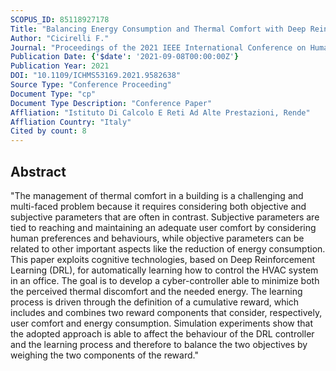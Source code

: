 ```yaml
---
SCOPUS_ID: 85118927178
Title: "Balancing Energy Consumption and Thermal Comfort with Deep Reinforcement Learning"
Author: "Cicirelli F."
Journal: "Proceedings of the 2021 IEEE International Conference on Human-Machine Systems, ICHMS 2021"
Publication Date: {'$date': '2021-09-08T00:00:00Z'}
Publication Year: 2021
DOI: "10.1109/ICHMS53169.2021.9582638"
Source Type: "Conference Proceeding"
Document Type: "cp"
Document Type Description: "Conference Paper"
Affliation: "Istituto Di Calcolo E Reti Ad Alte Prestazioni, Rende"
Affliation Country: "Italy"
Cited by count: 8
---
```


## Abstract
"The management of thermal comfort in a building is a challenging and multi-faced problem because it requires considering both objective and subjective parameters that are often in contrast. Subjective parameters are tied to reaching and maintaining an adequate user comfort by considering human preferences and behaviours, while objective parameters can be related to other important aspects like the reduction of energy consumption. This paper exploits cognitive technologies, based on Deep Reinforcement Learning (DRL), for automatically learning how to control the HVAC system in an office. The goal is to develop a cyber-controller able to minimize both the perceived thermal discomfort and the needed energy. The learning process is driven through the definition of a cumulative reward, which includes and combines two reward components that consider, respectively, user comfort and energy consumption. Simulation experiments show that the adopted approach is able to affect the behaviour of the DRL controller and the learning process and therefore to balance the two objectives by weighing the two components of the reward."
